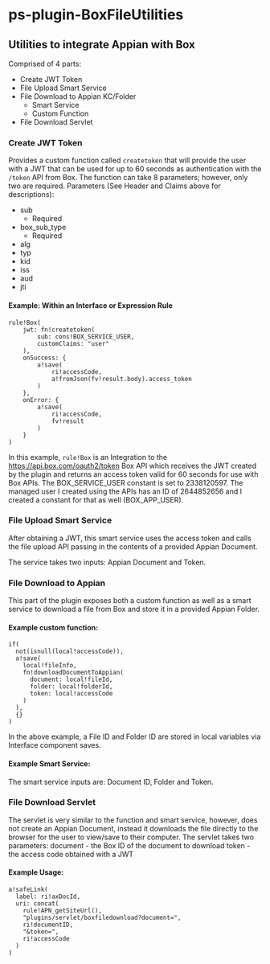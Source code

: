 # ps-plugin-BoxFileUtilities
## Utilities to integrate Appian with Box ##

Comprised of 4 parts:
* Create JWT Token
* File Upload Smart Service
* File Download to Appian KC/Folder
  * Smart Service
  * Custom Function
* File Download Servlet

### Create JWT Token ###
Provides a custom function called `createtoken` that will provide the user with a JWT that can be used for up to 60 seconds as authentication with the `/token` API from Box.  The function can take 8 parameters; however, only two are required.
Parameters (See Header and Claims above for descriptions):
* sub
  * Required
* box_sub_type
  * Required
* alg
* typ
* kid
* iss
* aud
* jti

#### Example: Within an Interface or Expression Rule ####
```
rule!Box(
    jwt: fn!createtoken(
        sub: cons!BOX_SERVICE_USER,
        customClaims: "user"
    ),
    onSuccess: {
        a!save(
            ri!accessCode,
            a!fromJson(fv!result.body).access_token
        )
    },
    onError: {
        a!save(
            ri!accessCode,
            fv!result
        )
    }
)
```


In this example, `rule!Box` is an Integration to the https://api.box.com/oauth2/token Box API which receives the JWT created by the plugin and returns an access token valid for 60 seconds for use with Box APIs.  The BOX_SERVICE_USER constant is set to 2338120597.  The managed user I created using the APIs has an ID of 2644852656 and I created a constant for that as well (BOX_APP_USER).

### File Upload Smart Service ###
After obtaining a JWT, this smart service uses the access token and calls the file upload API passing in the contents of a provided Appian Document.

The service takes two inputs: Appian Document and Token.

### File Download to Appian ###
  This part of the plugin exposes both a custom function as well as a smart service to download a file from Box and store it in a provided Appian Folder.
#### Example custom function: ####
```
if(
  not(isnull(local!accessCode)),
  a!save(
    local!fileInfo,
    fn!downloadDocumentToAppian(
      document: local!fileId,
      folder: local!folderId,
      token: local!accessCode
    )
  ),
  {}
)
```

In the above example, a File ID and Folder ID are stored in local variables via Interface component saves.

#### Example Smart Service: ####
The smart service inputs are: Document ID, Folder and Token.

### File Download Servlet ###
The servlet is very similar to the function and smart service, however, does not create an Appian Document, instead it downloads the file directly to the browser for the user to view/save to their computer.  The servlet takes two parameters:
document - the Box ID of the document to download
token - the access code obtained with a JWT

#### Example Usage: ####
```
a!safeLink(
  label: ri!axDocId,
  uri: concat(
    rule!APN_getSiteUrl(),
    "plugins/servlet/boxfiledownload?document=",
    ri!documentID,
    "&token=",
    ri!accessCode
  )
)
```

